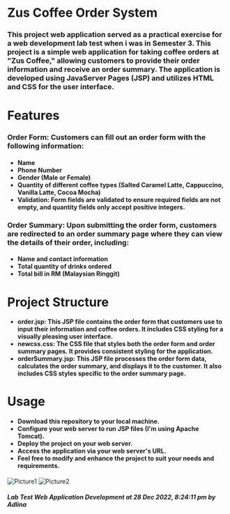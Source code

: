 <h1>Zus Coffee Order System</h1>
<h3>This project web application served as a practical exercise for a web development lab test when i was in Semester 3. This project is a simple web application for taking coffee orders at "Zus Coffee," allowing customers to provide their order information and receive an order summary. The application is developed using JavaServer Pages (JSP) and utilizes HTML and CSS for the user interface.</h3>

<h1>Features</h1>
<h3>Order Form: Customers can fill out an order form with the following information: </h3>
<ul><h4><li>Name</li>
<li>Phone Number</li> 
<li>Gender (Male or Female)</li>
<li>Quantity of different coffee types (Salted Caramel Latte, Cappuccino, Vanilla Latte, Cocoa Mocha)</li>
<li>Validation: Form fields are validated to ensure required fields are not empty, and quantity fields only accept positive integers.</li>
</ul></h4>

<h3>Order Summary: Upon submitting the order form, customers are redirected to an order summary page where they can view the details of their order, including: </h3>
<ul><h4><li>Name and contact information</li>
<li>Total quantity of drinks ordered</li>
<li>Total bill in RM (Malaysian Ringgit)</li>
</ul></h4>
  
<h1>Project Structure </h1>
<ul><h4><li>order.jsp: This JSP file contains the order form that customers use to input their information and coffee orders. It includes CSS styling for a visually pleasing user interface.</li>
<li>newcss.css: The CSS file that styles both the order form and order summary pages. It provides consistent styling for the application.</li>
<li>orderSummary.jsp: This JSP file processes the order form data, calculates the order summary, and displays it to the customer. It also includes CSS styles specific to the order summary page.</li>
</ul></h4>

<h1>Usage</h1>
<ul><h4><li>Download this repository to your local machine.</li>
<li>Configure your web server to run JSP files (I'm using Apache Tomcat).</li>
<li>Deploy the project on your web server.</li>
<li>Access the application via your web server's URL.</li>
<li>Feel free to modify and enhance the project to suit your needs and requirements.</li>
</ul></h4>

![Picture1](https://github.com/0ohdaisy/ZusCoffeeJSP/assets/107118926/1bafc419-09e1-44be-b1d8-84e99b6dca0f)
![Picture2](https://github.com/0ohdaisy/ZusCoffeeJSP/assets/107118926/672da2b7-72b1-4cdc-b9d3-0270f4128533)

<h5> Lab Test Web Application Development at 28 Dec 2022, 8:24:11 pm by Adlina </h5>
